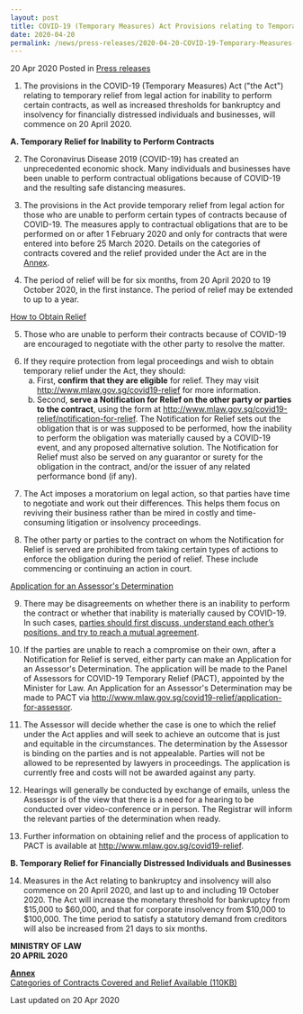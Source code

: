```yaml
---
layout: post
title: COVID-19 (Temporary Measures) Act Provisions relating to Temporary Reliefs to Commence on 20 April 2020
date: 2020-04-20
permalink: /news/press-releases/2020-04-20-COVID-19-Temporary-Measures-Act-Provisions-relating-to-Temporary-Reliefs-to-Commence-on-20-April-2020
---
```


20 Apr 2020 Posted in [Press releases](/news/press-releases)

<ol start="1">
<li>The provisions in the COVID-19 (Temporary Measures) Act ("the Act") relating to temporary relief from legal action for inability to perform certain contracts, as well as increased thresholds for bankruptcy and insolvency for financially distressed individuals and businesses, will commence on 20 April 2020.</li>
</ol>

**A.	Temporary Relief for Inability to Perform Contracts**

<ol start="2">
<li>The Coronavirus Disease 2019 (COVID-19) has created an unprecedented economic shock. Many individuals and businesses have been unable to perform contractual obligations because of COVID-19 and the resulting safe distancing measures.</li>
</ol>

<ol start="3">
<li>The provisions in the Act provide temporary relief from legal action for those who are unable to perform certain types of contracts because of COVID-19. The measures apply to contractual obligations that are to be performed on or after 1 February 2020 and only for contracts that were entered into before 25 March 2020. Details on the categories of contracts covered and the relief provided under the Act are in the <u>Annex</u>.</li>
</ol>
  
<ol start="4">
<li>The period of relief will be for six months, from 20 April 2020 to 19 October 2020, in the first instance. The period of relief may be extended to up to a year.</li>
</ol>

<u>How to Obtain Relief</u>

<ol start="5">
<li>Those who are unable to perform their contracts because of COVID-19 are encouraged to negotiate with the other party to resolve the matter.</li>
</ol>

<ol start="6">
<li>If they require protection from legal proceedings and wish to obtain temporary relief under the Act, they should:
<br>
<ol style="list-style-type: lower-alpha">
<li>First, <b>confirm that they are eligible</b> for relief. They may visit <a href="http://www.mlaw.gov.sg/covid19-relief">http://www.mlaw.gov.sg/covid19-relief</a> for more information.</li>
<li> Second, <b>serve a Notification for Relief on the other party or parties to the contract</b>, using the form at <a href="http://www.mlaw.gov.sg/covid19-relief/notification-for-relief">http://www.mlaw.gov.sg/covid19-relief/notification-for-relief</a>. The Notification for Relief sets out the obligation that is or was supposed to be performed, how the inability to perform the obligation was materially caused by a COVID-19 event, and any proposed alternative solution. The Notification for Relief must also be served on any guarantor or surety for the obligation in the contract, and/or the issuer of any related performance bond (if any).</li>
</ol>
</li></ol>

<ol start="7">
<li>The Act imposes a moratorium on legal action, so that parties have time to negotiate and work out their differences. This helps them focus on reviving their business rather than be mired in costly and time-consuming litigation or insolvency proceedings.</li>
</ol>

<ol start="8">
<li>The other party or parties to the contract on whom the Notification for Relief is served are prohibited from taking certain types of actions to enforce the obligation during the period of relief. These include commencing or continuing an action in court.</li>
</ol>

<u>Application for an Assessor's Determination</u>

<ol start="9">
<li>There may be disagreements on whether there is an inability to perform the contract or whether that inability is materially caused by COVID-19. In such cases, <u>parties should first discuss, understand each other’s positions, and try to reach a mutual agreement</u>.</li>
</ol>

<ol start="10">
<li>If the parties are unable to reach a compromise on their own, after a Notification for Relief is served, either party can make an Application for an Assessor's Determination. The application will be made to the Panel of Assessors for COVID-19 Temporary Relief (PACT), appointed by the Minister for Law. An Application for an Assessor's Determination may be made to PACT via <a href="http://www.mlaw.gov.sg/covid19-relief/application-for-assessor">http://www.mlaw.gov.sg/covid19-relief/application-for-assessor</a>.</li>
</ol>

<ol start="11">
<li>The Assessor will decide whether the case is one to which the relief under the Act applies and will seek to achieve an outcome that is just and equitable in the circumstances. The determination by the Assessor is binding on the parties and is not appealable. Parties will not be allowed to be represented by lawyers in proceedings. The application is currently free and costs will not be awarded
against any party.</li>
</ol>

<ol start="12">
<li>Hearings will generally be conducted by exchange of emails, unless the Assessor is of the view that there is a need for a hearing to be conducted over video-conference or in person. The Registrar will inform the relevant parties of the determination when ready.</li>
</ol>

<ol start="13">
<li>Further information on obtaining relief and the process of application to PACT is available at <a href="http://www.mlaw.gov.sg/covid19-relief">http://www.mlaw.gov.sg/covid19-relief</a>.</li>
</ol>

**B.	Temporary Relief for Financially Distressed Individuals and Businesses**

<ol start="14">
<li>Measures in the Act relating to bankruptcy and insolvency will also commence on 20 April 2020, and last up to and including 19 October 2020. The Act will increase the monetary threshold for bankruptcy from $15,000 to $60,000, and that for corporate insolvency from $10,000 to $100,000. The time period to satisfy a statutory demand from creditors will also be increased from 21 days to six months.</li>
</ol>


<b>MINISTRY OF LAW
<br>
20 APRIL 2020</b>

**<u>Annex</u>**
<br>
[Categories of Contracts Covered and Relief Available (110KB)](/files/news/press-releases/2020/4/Annex_Commencement_of_COVID-19_(Temporary_Measures)_Act.pdf)
<br>

<p class="right-side-updated">Last updated on 20 Apr 2020</p>
